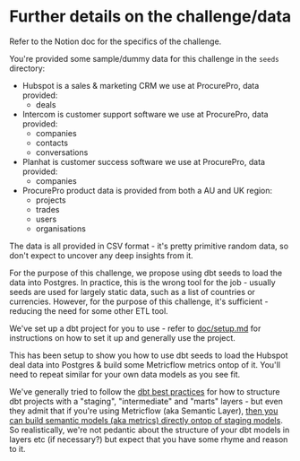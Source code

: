 # Further details on the challenge/data

Refer to the Notion doc for the specifics of the challenge.

You're provided some sample/dummy data for this challenge in the `seeds` directory:

* Hubspot is a sales & marketing CRM we use at ProcurePro, data provided:
  * deals
* Intercom is customer support software we use at ProcurePro, data provided:
  * companies
  * contacts
  * conversations
* Planhat is customer success software we use at ProcurePro, data provided:
  * companies
* ProcurePro product data is provided from both a AU and UK region:
  * projects
  * trades
  * users
  * organisations

The data is all provided in CSV format - it's pretty primitive random data, so don't expect to uncover any deep insights
from it.

For the purpose of this challenge, we propose using dbt seeds to load the data into Postgres. In practice, this is the
wrong tool for the job - usually seeds are used for largely static data, such as a list of countries or currencies.
However, for the purpose of this challenge, it's sufficient - reducing the need for some other ETL tool.

We've set up a dbt project for you to use - refer to [doc/setup.md](./setup.md) for instructions on how to set it up and
generally use the project.

This has been setup to show you how to use dbt seeds to load the Hubspot deal data into Postgres & build some Metricflow
metrics ontop of it. You'll need to repeat similar for your own data models as you see fit.

We've generally tried to follow
the [dbt best practices](https://docs.getdbt.com/best-practices/how-we-structure/1-guide-overview) for how to structure
dbt projects with a "staging", "intermediate" and "marts" layers - but even they admit that if you're using Metricflow
(aka Semantic
Layer), [then you can build semantic models (aka metrics) directly ontop of staging models](https://docs.getdbt.com/best-practices/how-we-build-our-metrics/semantic-layer-9-conclusion#best-practices).
So realistically, we're not pedantic about the structure of your dbt models in layers etc (if necessary?) but expect
that you have some rhyme and reason to it.
